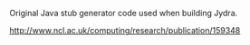 Original Java stub generator code used when building Jydra.

http://www.ncl.ac.uk/computing/research/publication/159348
